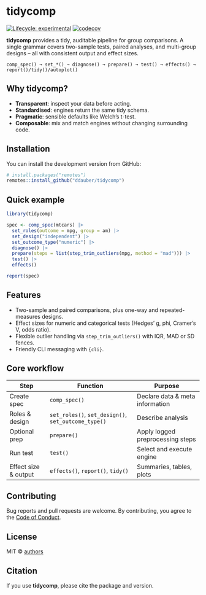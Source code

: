 <!-- README.md is generated from README.Rmd. Please edit that file -->

# tidycomp

<!-- badges: start -->
[![Lifecycle: experimental](https://img.shields.io/badge/lifecycle-experimental-orange.svg)](https://lifecycle.r-lib.org/articles/stages.html#experimental)
[![codecov](https://codecov.io/github/ddauber/tidycomp/graph/badge.svg?token=WA8GG1ECZ7)](https://codecov.io/github/ddauber/tidycomp)
<!-- badges: end -->

**tidycomp** provides a tidy, auditable pipeline for group comparisons.
A single grammar covers two-sample tests, paired analyses, and multi-group designs – all with consistent output and effect sizes.

```
comp_spec() → set_*() → diagnose() → prepare() → test() → effects() → report()/tidy()/autoplot()
```

## Why tidycomp?

- **Transparent**: inspect your data before acting.
- **Standardised**: engines return the same tidy schema.
- **Pragmatic**: sensible defaults like Welch’s t-test.
- **Composable**: mix and match engines without changing surrounding code.

## Installation

You can install the development version from GitHub:

``` r
# install.packages("remotes")
remotes::install_github("ddauber/tidycomp")
```

## Quick example

``` r
library(tidycomp)

spec <- comp_spec(mtcars) |>
  set_roles(outcome = mpg, group = am) |>
  set_design("independent") |>
  set_outcome_type("numeric") |>
  diagnose() |>
  prepare(steps = list(step_trim_outliers(mpg, method = "mad"))) |>
  test() |>
  effects()

report(spec)
```

## Features

- Two-sample and paired comparisons, plus one-way and repeated-measures designs.
- Effect sizes for numeric and categorical tests (Hedges’ g, phi, Cramer’s V, odds ratio).
- Flexible outlier handling via `step_trim_outliers()` with IQR, MAD or SD fences.
- Friendly CLI messaging with `{cli}`.

## Core workflow

| Step | Function | Purpose |
|------|----------|---------|
| Create spec | `comp_spec()` | Declare data & meta information |
| Roles & design | `set_roles()`, `set_design()`, `set_outcome_type()` | Describe analysis |
| Optional prep | `prepare()` | Apply logged preprocessing steps |
| Run test | `test()` | Select and execute engine |
| Effect size & output | `effects()`, `report()`, `tidy()` | Summaries, tables, plots |

## Contributing

Bug reports and pull requests are welcome. By contributing, you agree to the [Code of Conduct](https://www.contributor-covenant.org/version/3/0/code_of_conduct/).

## License

MIT © [authors](LICENSE)

## Citation

If you use **tidycomp**, please cite the package and version.
